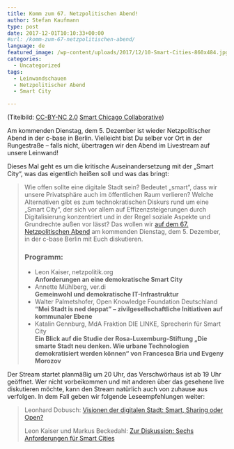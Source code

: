 ```yaml
---
title: Komm zum 67. Netzpolitischen Abend!
author: Stefan Kaufmann
type: post
date: 2017-12-01T10:10:33+00:00
#url: /komm-zum-67-netzpolitischen-abend/
language: de
featured_image: /wp-content/uploads/2017/12/10-Smart-Cities-860x484.jpg
categories:
  - Uncategorized
tags:
  - Leinwandschauen
  - Netzpolitischer Abend
  - Smart City

---
```

(Titelbild: [CC-BY-NC 2.0](http://creativecommons.org/licenses/by-nc/2.0/deed.de) [Smart Chicago Collaborative](https://www.flickr.com/photos/smartchicagocollaborative/))

Am kommenden Dienstag, dem 5. Dezember ist wieder Netzpolitischer Abend in der c-base in Berlin. Vielleicht bist Du selber vor Ort in der Rungestraße – falls nicht, übertragen wir den Abend im Livestream auf unsere Leinwand!

Dieses Mal geht es um die kritische Auseinandersetzung mit der „Smart City“, was das eigentlich heißen soll und was das bringt:

> Wie offen sollte eine digitale Stadt sein? Bedeutet „smart“, dass wir unsere Privatsphäre auch im öffentlichen Raum verlieren? Welche Alternativen gibt es zum technokratischen Diskurs rund um eine „Smart City“, der sich vor allem auf Effizenzsteigerungen durch Digitalisierung konzentriert und in der Regel soziale Aspekte und Grundrechte außen vor lässt? Das wollen wir <a href="https://digitalegesellschaft.de/2017/11/npa67/" data-versionurl="http://web.archive.org/web/20171130085754/https://digitalegesellschaft.de/2017/11/npa67/" data-versiondate="2017-11-30T08:57:55+00:00" data-amber-behavior="">auf dem 67. Netzpolitischen Abend</a> am kommenden Dienstag, dem 5. Dezember, in der c-base Berlin mit Euch diskutieren.
> 
> ### Programm:
> 
>   * Leon Kaiser, netzpolitik.org  
>     **Anforderungen an eine demokratische Smart City**
>   * Annette Mühlberg, ver.di  
>     **Gemeinwohl und demokratische IT-Infrastruktur**
>   * Walter Palmetshofer, Open Knowledge Foundation Deutschland  
>     **“Mei Stadt is ned deppat” – zivilgesellschaftliche Initiativen auf kommunaler Ebene**
>   * Katalin Gennburg, MdA Fraktion DIE LINKE, Sprecherin für Smart City  
>     **Ein Blick auf die Studie der Rosa-Luxemburg-Stiftung „Die smarte Stadt neu denken. Wie urbane Technologien demokratisiert werden können“ von Francesca Bria und Evgeny Morozov**

Der Stream startet planmäßig um 20 Uhr, das Verschwörhaus ist ab 19 Uhr geöffnet. Wer nicht vorbeikommen und mit anderen über das gesehene live diskutieren möchte, kann den Stream natürlich auch von zuhause aus verfolgen. In dem Fall geben wir folgende Leseempfehlungen weiter:

> Leonhard Dobusch: [Visionen der digitalen Stadt: Smart, Sharing oder Open?][1]
> 
> Leon Kaiser und Markus Beckedahl: [Zur Diskussion: Sechs Anforderungen für Smart Cities][2]

 [1]: https://netzpolitik.org/2017/visionen-der-digitalen-stadt-smart-sharing-oder-open/
 [2]: https://netzpolitik.org/2017/zur-diskussion-sechs-anforderungen-fuer-smart-cities/
